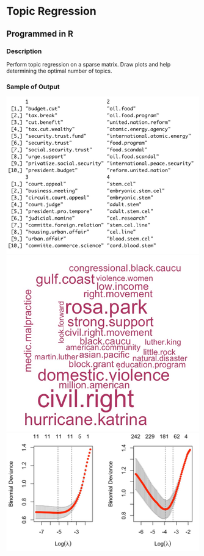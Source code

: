# Topic Regression

## Programmed in R

### Description
Perform topic regression on a sparse matrix. Draw plots and help determining the optimal number of topics.

### Sample of Output

![](https://github.com/andrewjing404/homework/blob/master/ML%20-%20Topic%20Regression/Topic_1.png?raw=true)
![](https://github.com/andrewjing404/homework/blob/master/ML%20-%20Topic%20Regression/Topic_2.png?raw=true)
![](https://github.com/andrewjing404/homework/blob/master/ML%20-%20Topic%20Regression/Topic_3.png?raw=true)
